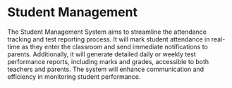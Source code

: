 # Student Management 
The Student Management System aims to streamline the attendance tracking and test reporting process. It will mark student attendance in real-time as they enter the classroom and send immediate notifications to parents. Additionally, it will generate detailed daily or weekly test performance reports, including marks and grades, accessible to both teachers and parents. The system will enhance communication and efficiency in monitoring student performance.

